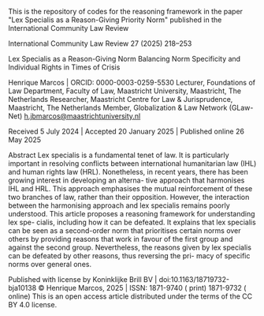 This is the repository of codes for the reasoning framework in the paper "Lex Specialis as a Reason-Giving Priority Norm" published in the International Community Law Review

International Community Law Review 27 (2025) 218–253

Lex Specialis as a Reason-Giving Norm
Balancing Norm Specificity and Individual Rights in Times of Crisis

Henrique Marcos | ORCID: 0000-0003-0259-5530
Lecturer, Foundations of Law Department, Faculty of Law,
Maastricht University, Maastricht, The Netherlands
Researcher, Maastricht Centre for Law & Jurisprudence,
Maastricht, The Netherlands
Member, Globalization & Law Network (GLaw-Net)
h.jbmarcos@maastrichtuniversity.nl

Received 5 July 2024 | Accepted 20 January 2025 | Published online 26 May 2025

Abstract
Lex specialis is a fundamental tenet of law. It is particularly important in resolving
conflicts between international humanitarian law (IHL) and human rights law (HRL).
Nonetheless, in recent years, there has been growing interest in developing an alterna-
tive approach that harmonises IHL and HRL. This approach emphasises the mutual
reinforcement of these two branches of law, rather than their opposition. However,
the interaction between the harmonising approach and lex specialis remains poorly
understood. This article proposes a reasoning framework for understanding lex spe-
cialis, including how it can be defeated. It explains that lex specialis can be seen as
a second-order norm that prioritises certain norms over others by providing reasons
that work in favour of the first group and against the second group. Nevertheless, the
reasons given by lex specialis can be defeated by other reasons, thus reversing the pri-
macy of specific norms over general ones.


Published with license by Koninklijke Brill BV | doi:10.1163/18719732-bja10138
© Henrique Marcos, 2025 | ISSN: 1871-9740 ( print) 1871-9732 ( online)
This is an open access article distributed under the terms of the CC BY 4.0 license.


